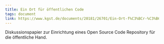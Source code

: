 ```yaml
---
title: Ein Ort für öffentlichen Code
tags: document
link: https://www.kgst.de/documents/20181/26701/Ein-Ort-f%C3%BCr-%C3%B6ffentlichen-Code.pdf/9083470a-ba68-4af4-7258-40a22aebd87c
---
```


Diskussionspapier zur Einrichtung eines Open Source Code Repository für die öffentliche Hand. 
